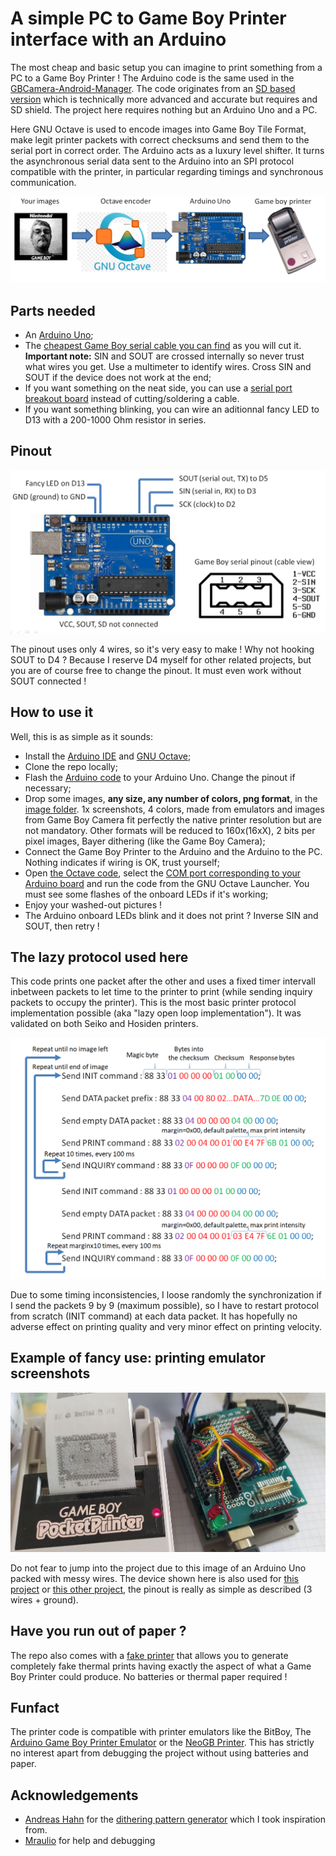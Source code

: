 # A simple PC to Game Boy Printer interface with an Arduino

The most cheap and basic setup you can imagine to print something from a PC to a Game Boy Printer ! The Arduino code is the same used in the [GBCamera-Android-Manager](https://github.com/Raphael-Boichot/GBCamera-Android-Manager). The code originates from an [SD based version](https://github.com/Raphael-Boichot/The-Arduino-SD-Game-Boy-Printer) which is technically more advanced and accurate but requires and SD shield. The project here requires nothing but an Arduino Uno and a PC.

Here GNU Octave is used to encode images into Game Boy Tile Format, make legit printer packets with correct checksums and send them to the serial port in correct order. The Arduino acts as a luxury level shifter. It turns the asynchronous serial data sent to the Arduino into an SPI protocol compatible with the printer, in particular regarding timings and synchronous communication. 

![Game Boy Printer to Arduino Uno pinout](Pictures/Principle.png)

## Parts needed

- An [Arduino Uno](https://fr.aliexpress.com/item/32848546164.html);
- The [cheapest Game Boy serial cable you can find](https://fr.aliexpress.com/item/32698407220.html) as you will cut it. **Important note:** SIN and SOUT are crossed internally so never trust what wires you get. Use a multimeter to identify wires. Cross SIN and SOUT if the device does not work at the end;
- If you want something on the neat side, you can use a [serial port breakout board](https://www.tindie.com/products/vaguilar/gameboy-coloradvancesp-link-cable-breakout-board/) instead of cutting/soldering a cable.
- If you want something blinking, you can wire an aditionnal fancy LED to D13 with a 200-1000 Ohm resistor in series.

## Pinout 

![Game Boy Printer to Arduino Uno pinout](Pictures/Pinout.png)

The pinout uses only 4 wires, so it's very easy to make ! Why not hooking SOUT to D4 ? Because I reserve D4 myself for other related projects, but you are of course free to change the pinout. It must even work without SOUT connected !

## How to use it

Well, this is as simple as it sounds:
- Install the [Arduino IDE](https://www.arduino.cc/en/software) and [GNU Octave](https://octave.org/);
- Clone the repo locally;
- Flash the [Arduino code](https://github.com/Raphael-Boichot/PC-to-Game-Boy-Printer-interface/blob/main/Arduino_interface/Arduino_interface.ino) to your Arduino Uno. Change the pinout if necessary;
- Drop some images, **any size, any number of colors, png format**, in the [image folder](https://github.com/Raphael-Boichot/PC-to-Game-Boy-Printer-interface/tree/main/Octave_Interface/Images). 1x screenshots, 4 colors, made from emulators and images from Game Boy Camera fit perfectly the native printer resolution but are not mandatory. Other formats will be reduced to 160x(16xX), 2 bits per pixel images, Bayer dithering (like the Game Boy Camera);
- Connect the Game Boy Printer to the Arduino and the Arduino to the PC. Nothing indicates if wiring is OK, trust yourself;
- Open [the Octave code](https://github.com/Raphael-Boichot/PC-to-Game-Boy-Printer-interface/blob/main/Octave_Interface/Direct_Converter.m), select the [COM port corresponding to your Arduino board](https://github.com/Raphael-Boichot/PC-to-Game-Boy-Printer-interface/blob/e13f0a8247043a577f75674304a3ea3e64e7e601/Octave_Interface/Direct_Converter.m#L10) and run the code from the GNU Octave Launcher. You must see some flashes of the onboard LEDs if it's working;
- Enjoy your washed-out pictures !
- The Arduino onboard LEDs blink and it does not print ? Inverse SIN and SOUT, then retry !

## The lazy protocol used here

This code prints one packet after the other and uses a fixed timer intervall inbetween packets to let time to the printer to print (while sending inquiry packets to occupy the printer). This is the most basic printer protocol implementation possible (aka "lazy open loop implementation"). It was validated on both Seiko and Hosiden printers.

![Protocol](Pictures/Protocol.png)

Due to some timing inconsistencies, I loose randomly the synchronization if I send the packets 9 by 9 (maximum possible), so I have to restart protocol from scratch (INIT command) at each data packet. It has hopefully no adverse effect on printing quality and very minor effect on printing velocity.

## Example of fancy use: printing emulator screenshots

![Fancy use](Pictures/Setup.jpg)

Do not fear to jump into the project due to this image of an Arduino Uno packed with messy wires. The device shown here is also used for [this project](https://github.com/Raphael-Boichot/Play-with-the-Game-Boy-Camera-Mitsubishi-M64282FP-sensor) or [this other project](https://github.com/Raphael-Boichot/A-penultimate-Arduino-DHT22-recorder), the pinout is really as simple as described (3 wires + ground).

## Have you run out of paper ?

The repo also comes with a [fake printer](https://github.com/Raphael-Boichot/PC-to-Game-Boy-Printer-interface/tree/main/Research/The%20Fake%20Printer) that allows you to generate completely fake thermal prints having exactly the aspect of what a Game Boy Printer could produce. No batteries or thermal paper required ! 

## Funfact

The printer code is compatible with printer emulators like the BitBoy, The [Arduino Game Boy Printer Emulator](https://github.com/mofosyne/arduino-gameboy-printer-emulator) or the [NeoGB Printer](https://github.com/zenaro147/NeoGB-Printer). This has strictly no interest apart from debugging the project without using batteries and paper.

## Acknowledgements

- [Andreas Hahn](https://github.com/HerrZatacke) for the [dithering pattern generator](https://herrzatacke.github.io/dither-pattern-gen/) which I took inspiration from.
- [Mraulio](https://github.com/Mraulio) for help and debugging

